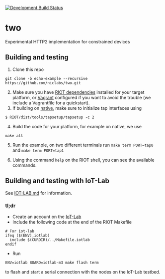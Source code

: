 [![Development Build Status](https://travis-ci.com/niclabs/two.svg?branch=develop)](https://travis-ci.com/niclabs/two)

# two

Experimental HTTP2 implementation for constrained devices

## Building and testing

1. Clone this repo

```
git clone -b echo-example --recursive https://github.com/niclabs/two.git
```

2. Make sure you have [RIOT dependencies](https://github.com/RIOT-OS/RIOT/wiki/Introduction#compiling-riot) installed for your target platform, or [Vagrant](https://www.vagrantup.com) configured if you want to avoid the trouble (we include a Vagrantfile for a quickstart).
3. If building on [native](https://github.com/RIOT-OS/RIOT/wiki/Family%3A-native), make sure to initialize tap interfaces using

```
$ RIOT/dist/tools/tapsetup/tapsetup -c 2
```

4. Build the code for your platform, for example on native, we use

```
make all
```

5. Run the example, on two different terminals run `make term PORT=tap0` and `make term PORT=tap1`

6. Using the command `help` on the RIOT shell, you can see the available commands.

## Building and testing with IoT-Lab

See [IOT-LAB.md](IOT-LAB.md) for information.

### tl;dr

* Create an account on the [IoT-Lab](https://www.iot-lab.info/testbed/signup)
* Include the following code at the end of the RIOT Makefile
```
# For iot-lab
ifeq ($(ENV),iotlab)
  include $(CURDIR)/../Makefile.iotlab
endif
```
* Run
```
ENV=iotlab BOARD=iotlab-m3 make flash term
```
to flash and start a serial connection with the nodes on the IoT-Lab testbed. 
